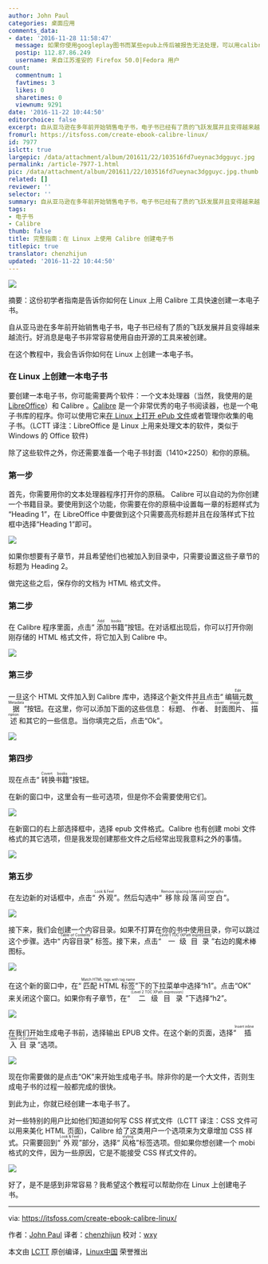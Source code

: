 ```yaml
---
author: John Paul
categories: 桌面应用
comments_data:
- date: '2016-11-28 11:58:47'
  message: 如果你使用googleplay图书而某些epub上传后被报告无法处理，可以用calibre重新制作一个epub再上传
  postip: 112.87.86.249
  username: 来自江苏淮安的 Firefox 50.0|Fedora 用户
count:
  commentnum: 1
  favtimes: 3
  likes: 0
  sharetimes: 0
  viewnum: 9291
date: '2016-11-22 10:44:50'
editorchoice: false
excerpt: 自从亚马逊在多年前开始销售电子书，电子书已经有了质的飞跃发展并且变得越来越流行。好消息是电子书非常容易使用自由开源的工具来被创建。
fromurl: https://itsfoss.com/create-ebook-calibre-linux/
id: 7977
islctt: true
largepic: /data/attachment/album/201611/22/103516fd7ueynac3dgguyc.jpg
permalink: /article-7977-1.html
pic: /data/attachment/album/201611/22/103516fd7ueynac3dgguyc.jpg.thumb.jpg
related: []
reviewer: ''
selector: ''
summary: 自从亚马逊在多年前开始销售电子书，电子书已经有了质的飞跃发展并且变得越来越流行。好消息是电子书非常容易使用自由开源的工具来被创建。
tags:
- 电子书
- Calibre
thumb: false
title: 完整指南：在 Linux 上使用 Calibre 创建电子书
titlepic: true
translator: chenzhijun
updated: '2016-11-22 10:44:50'
---
```


![](/data/attachment/album/201611/22/103516fd7ueynac3dgguyc.jpg)


摘要：这份初学者指南是告诉你如何在 Linux 上用 Calibre 工具快速创建一本电子书。


自从亚马逊在多年前开始销售电子书，电子书已经有了质的飞跃发展并且变得越来越流行。好消息是电子书非常容易使用自由开源的工具来被创建。


在这个教程中，我会告诉你如何在 Linux 上创建一本电子书。


### 在 Linux 上创建一本电子书


要创建一本电子书，你可能需要两个软件：一个文本处理器（当然，我使用的是 [LibreOffice](https://www.libreoffice.org/)）和 Calibre 。[Calibre](http://calibre-ebook.com/) 是一个非常优秀的电子书阅读器，也是一个电子书库的程序。你可以使用它来[在 Linux 上打开 ePub 文件](https://itsfoss.com/open-epub-books-ubuntu-linux/)或者管理你收集的电子书。（LCTT 译注：LibreOffice 是 Linux 上用来处理文本的软件，类似于 Windows 的 Office 软件)


除了这些软件之外，你还需要准备一个电子书封面（1410×2250）和你的原稿。


### 第一步


首先，你需要用你的文本处理器程序打开你的原稿。 Calibre 可以自动的为你创建一个书籍目录。要使用到这个功能，你需要在你的原稿中设置每一章的标题样式为 “Heading 1”，在 LibreOffice 中要做到这个只需要高亮标题并且在段落样式下拉框中选择“Heading 1”即可。


![](/data/attachment/album/201611/22/103645w3vm0kvuuy323yna.png)


如果你想要有子章节，并且希望他们也被加入到目录中，只需要设置这些子章节的标题为 Heading 2。


做完这些之后，保存你的文档为 HTML 格式文件。


### 第二步


在 Calibre 程序里面，点击“<ruby> 添加书籍 <rp>  （ </rp> <rt>  Add books </rt> <rp>  ） </rp></ruby>”按钮。在对话框出现后，你可以打开你刚刚存储的 HTML 格式文件，将它加入到 Calibre 中。


![](/data/attachment/album/201611/22/103708ybpz1oezecr1zbul.png)


### 第三步


一旦这个 HTML 文件加入到 Calibre 库中，选择这个新文件并且点击“<ruby> 编辑元数据 <rp>  （ </rp> <rt>  Edit Metadata </rt> <rp>  ） </rp></ruby>”按钮。在这里，你可以添加下面的这些信息：<ruby> 标题 <rp>  （ </rp> <rt>  Title </rt> <rp>  ） </rp></ruby>、 <ruby> 作者 <rp>  （ </rp> <rt>  Author </rt> <rp>  ） </rp></ruby>、<ruby> 封面图片 <rp>  （ </rp> <rt>  cover image </rt> <rp>  ） </rp></ruby>、 <ruby> 描述 <rp>  （ </rp> <rt>  description </rt> <rp>  ） </rp></ruby>和其它的一些信息。当你填完之后，点击“Ok”。


![](/data/attachment/album/201611/22/103813aas2l9igy9yga4sk.png)


### 第四步


现在点击“<ruby> 转换书籍 <rp>  （ </rp> <rt>  Covert books </rt> <rp>  ） </rp></ruby>”按钮。


在新的窗口中，这里会有一些可选项，但是你不会需要使用它们。


![](/data/attachment/album/201611/22/103838su0xy0mv0qy6q0ym.png)


在新窗口的右上部选择框中，选择 epub 文件格式。Calibre 也有创建 mobi 文件格式的其它选项，但是我发现创建那些文件之后经常出现我意料之外的事情。


![](/data/attachment/album/201611/22/103902vc6qoprtyhylfmy8.png)


### 第五步


在左边新的对话框中，点击“<ruby> 外观 <rp>  （ </rp> <rt>  Look &amp; Feel </rt> <rp>  ） </rp></ruby>”。然后勾选中“<ruby> 移除段落间空白 <rp>  （ </rp> <rt>  Remove spacing between paragraphs </rt> <rp>  ） </rp></ruby>”。


![](/data/attachment/album/201611/22/103930l22unnbswnd92d18.png)


接下来，我们会创建一个内容目录。如果不打算在你的书中使用目录，你可以跳过这个步骤。选中“<ruby> 内容目录 <rp>  （ </rp> <rt>  Table of Contents </rt> <rp>  ） </rp></ruby>” 标签。接下来，点击“<ruby> 一级目录 <rp>  （ </rp> <rt>  Level 1 TOC (XPath expression) </rt> <rp>  ） </rp></ruby>”右边的魔术棒图标。


![](/data/attachment/album/201611/22/104001my4ww3wi4br3y753.png)


在这个新的窗口中，在“<ruby> 匹配 HTML 标签 <rp>  （ </rp> <rt>  Match HTML tags with tag name </rt> <rp>  ） </rp></ruby>”下的下拉菜单中选择“h1”。点击“OK” 来关闭这个窗口。如果你有子章节，在“<ruby> 二级目录 <rp>  （ </rp> <rt>  （Level 2 TOC XPath expression） </rt> <rp>  ） </rp></ruby>”下选择“h2”。


![](/data/attachment/album/201611/22/104258yj9qh89xsmr9cjpm.png)


在我们开始生成电子书前，选择输出 EPUB 文件。在这个新的页面，选择“<ruby> 插入目录 <rp>  （ </rp> <rt>  Insert inline Table of Contents </rt> <rp>  ） </rp></ruby>”选项。


![](/data/attachment/album/201611/22/104321pyztzzv8vch8h5rv.png)


现在你需要做的是点击“OK”来开始生成电子书。除非你的是一个大文件，否则生成电子书的过程一般都完成的很快。


到此为止，你就已经创建一本电子书了。


对一些特别的用户比如他们知道如何写 CSS 样式文件（LCTT 译注：CSS 文件可以用来美化 HTML 页面)，Calibre 给了这类用户一个选项来为文章增加 CSS 样式。只需要回到“<ruby> 外观 <rp>  （ </rp> <rt>  Look &amp; Feel </rt> <rp>  ） </rp></ruby>”部分，选择“<ruby> 风格 <rp>  （ </rp> <rt>  styling </rt> <rp>  ） </rp></ruby>”标签选项。但如果你想创建一个 mobi 格式的文件，因为一些原因，它是不能接受 CSS 样式文件的。


![](/data/attachment/album/201611/22/104350njodog6ohqzojkkj.png)


好了，是不是感到非常容易？我希望这个教程可以帮助你在 Linux 上创建电子书。




---


via: <https://itsfoss.com/create-ebook-calibre-linux/>


作者：[John Paul](https://itsfoss.com/author/john/)  译者：[chenzhijun](https://github.com/chenzhijun) 校对：[wxy](https://github.com/wxy)


本文由 [LCTT](https://github.com/LCTT/TranslateProject) 原创编译，[Linux中国](https://linux.cn/) 荣誉推出